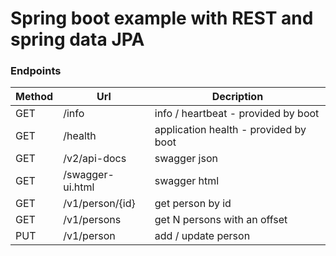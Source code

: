# Spring boot example with REST and spring data JPA


### Endpoints

| Method | Url | Decription |
| ------ | --- | ---------- |
| GET    |/info  | info / heartbeat - provided by boot |
| GET    |/health| application health - provided by boot |
| GET    |/v2/api-docs    | swagger json |
| GET    |/swagger-ui.html| swagger html |
| GET    |/v1/person/{id}| get person by id |
| GET    |/v1/persons    | get N persons with an offset|
| PUT    |/v1/person     | add / update person|
